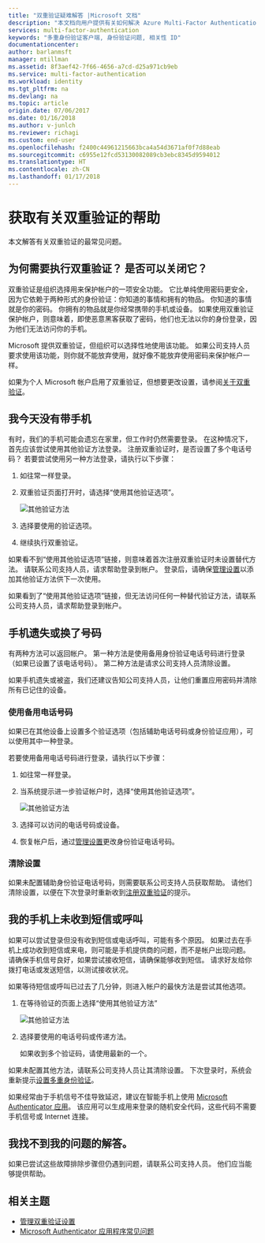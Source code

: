 ```yaml
---
title: "双重验证疑难解答 |Microsoft 文档"
description: "本文档向用户提供有关如何解决 Azure Multi-Factor Authentication 问题的信息。"
services: multi-factor-authentication
keywords: "多重身份验证客户端, 身份验证问题, 相关性 ID"
documentationcenter: 
author: barlanmsft
manager: mtillman
ms.assetid: 8f3aef42-7f66-4656-a7cd-d25a971cb9eb
ms.service: multi-factor-authentication
ms.workload: identity
ms.tgt_pltfrm: na
ms.devlang: na
ms.topic: article
origin.date: 07/06/2017
ms.date: 01/16/2018
ms.author: v-junlch
ms.reviewer: richagi
ms.custom: end-user
ms.openlocfilehash: f2400c44961215663bca4a54d3671af0f7d88eab
ms.sourcegitcommit: c6955e12fcd53130082089cb3ebc8345d9594012
ms.translationtype: HT
ms.contentlocale: zh-CN
ms.lasthandoff: 01/17/2018
---
```

# <a name="get-help-with-two-step-verification"></a>获取有关双重验证的帮助
本文解答有关双重验证的最常见问题。

## <a name="why-do-i-have-to-perform-two-step-verification-can-i-turn-it-off"></a>为何需要执行双重验证？ 是否可以关闭它？

双重验证是组织选择用来保护帐户的一项安全功能。 它比单纯使用密码更安全，因为它依赖于两种形式的身份验证：你知道的事情和拥有的物品。 你知道的事情就是你的密码。 你拥有的物品就是你经常携带的手机或设备。 如果使用双重验证保护帐户，则意味着，即使恶意黑客获取了密码，他们也无法以你的身份登录，因为他们无法访问你的手机。

Microsoft 提供双重验证，但组织可以选择性地使用该功能。 如果公司支持人员要求使用该功能，则你就不能放弃使用，就好像不能放弃使用密码来保护帐户一样。

如果为个人 Microsoft 帐户启用了双重验证，但想要更改设置，请参阅[关于双重验证](https://support.microsoft.com/help/12408/microsoft-account-about-two-step-verification)。

## <a name="i-dont-have-my-phone-with-me-today"></a>我今天没有带手机

有时，我们的手机可能会遗忘在家里，但工作时仍然需要登录。 在这种情况下，首先应该尝试使用其他验证方法登录。 注册双重验证时，是否设置了多个电话号码？ 若要尝试使用另一种方法登录，请执行以下步骤：

1. 如往常一样登录。
2. 双重验证页面打开时，请选择“使用其他验证选项”。

   ![其他验证方法](./media/multi-factor-authentication-end-user-troubleshoot/diff_option.png)

3. 选择要使用的验证选项。
4. 继续执行双重验证。

如果看不到“使用其他验证选项”链接，则意味着首次注册双重验证时未设置替代方法。 请联系公司支持人员，请求帮助登录到帐户。 登录后，请确保[管理设置](multi-factor-authentication-end-user-manage-settings.md)以添加其他验证方法供下一次使用。

如果看到了“使用其他验证选项”链接，但无法访问任何一种替代验证方法，请联系公司支持人员，请求帮助登录到帐户。

## <a name="i-lost-my-phone-or-got-a-new-number"></a>手机遗失或换了号码
有两种方法可以返回帐户。 第一种方法是使用备用身份验证电话号码进行登录（如果已设置了该电话号码）。 第二种方法是请求公司支持人员清除设置。

如果手机遗失或被盗，我们还建议告知公司支持人员，让他们重置应用密码并清除所有已记住的设备。

### <a name="use-an-alternate-phone-number"></a>使用备用电话号码
如果已在其他设备上设置多个验证选项（包括辅助电话号码或身份验证应用），可以使用其中一种登录。

若要使用备用电话号码进行登录，请执行以下步骤：

1. 如往常一样登录。
2. 当系统提示进一步验证帐户时，选择“使用其他验证选项”。

   ![其他验证方法](./media/multi-factor-authentication-end-user-troubleshoot/diff_option.png)

3. 选择可以访问的电话号码或设备。
4. 恢复帐户后，通过[管理设置](multi-factor-authentication-end-user-manage-settings.md)更改身份验证电话号码。

### <a name="clear-your-settings"></a>清除设置
如果未配置辅助身份验证电话号码，则需要联系公司支持人员获取帮助。 请他们清除设置，以便在下次登录时重新收到[注册双重验证](multi-factor-authentication-end-user-first-time.md)的提示。

## <a name="i-am-not-receiving-a-text-or-call-on-my-phone"></a>我的手机上未收到短信或呼叫
如果可以尝试登录但没有收到短信或电话呼叫，可能有多个原因。 如果过去在手机上成功收到短信或来电，则可能是手机提供商的问题，而不是帐户出现问题。 请确保手机信号良好，如果尝试接收短信，请确保能够收到短信。 请求好友给你拨打电话或发送短信，以测试接收状况。

如果等待短信或呼叫已过去了几分钟，则进入帐户的最快方法是尝试其他选项。

1. 在等待验证的页面上选择“使用其他验证方法”

    ![其他验证方法](./media/multi-factor-authentication-end-user-troubleshoot/diff_option.png)
2. 选择要使用的电话号码或传递方法。

    如果收到多个验证码，请使用最新的一个。

如果未配置其他方法，请联系公司支持人员让其清除设置。 下次登录时，系统会重新提示[设置多重身份验证](multi-factor-authentication-end-user-first-time.md)。

如果经常由于手机信号不佳导致延迟，建议在智能手机上使用 [Microsoft Authenticator 应用](microsoft-authenticator-app-how-to.md)。 该应用可以生成用来登录的随机安全代码，这些代码不需要手机信号或 Internet 连接。

## <a name="i-didnt-find-an-answer-to-my-problem"></a>我找不到我的问题的解答。
如果已尝试这些故障排除步骤但仍遇到问题，请联系公司支持人员。 他们应当能够提供帮助。

## <a name="related-topics"></a>相关主题
- [管理双重验证设置](multi-factor-authentication-end-user-manage-settings.md)  
- [Microsoft Authenticator 应用程序常见问题](microsoft-authenticator-app-faq.md)

<!-- Update_Description: wording update -->